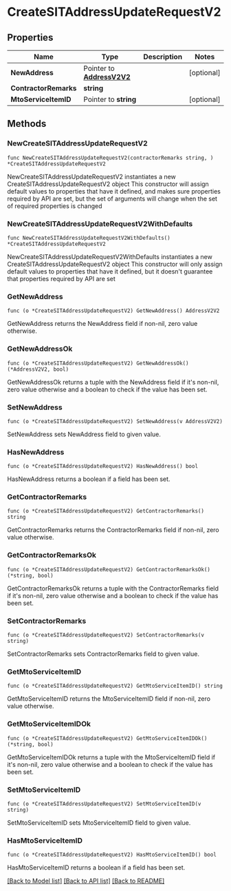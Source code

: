 # CreateSITAddressUpdateRequestV2

## Properties

Name | Type | Description | Notes
------------ | ------------- | ------------- | -------------
**NewAddress** | Pointer to [**AddressV2V2**](AddressV2.md) |  | [optional] 
**ContractorRemarks** | **string** |  | 
**MtoServiceItemID** | Pointer to **string** |  | [optional] 

## Methods

### NewCreateSITAddressUpdateRequestV2

`func NewCreateSITAddressUpdateRequestV2(contractorRemarks string, ) *CreateSITAddressUpdateRequestV2`

NewCreateSITAddressUpdateRequestV2 instantiates a new CreateSITAddressUpdateRequestV2 object
This constructor will assign default values to properties that have it defined,
and makes sure properties required by API are set, but the set of arguments
will change when the set of required properties is changed

### NewCreateSITAddressUpdateRequestV2WithDefaults

`func NewCreateSITAddressUpdateRequestV2WithDefaults() *CreateSITAddressUpdateRequestV2`

NewCreateSITAddressUpdateRequestV2WithDefaults instantiates a new CreateSITAddressUpdateRequestV2 object
This constructor will only assign default values to properties that have it defined,
but it doesn't guarantee that properties required by API are set

### GetNewAddress

`func (o *CreateSITAddressUpdateRequestV2) GetNewAddress() AddressV2V2`

GetNewAddress returns the NewAddress field if non-nil, zero value otherwise.

### GetNewAddressOk

`func (o *CreateSITAddressUpdateRequestV2) GetNewAddressOk() (*AddressV2V2, bool)`

GetNewAddressOk returns a tuple with the NewAddress field if it's non-nil, zero value otherwise
and a boolean to check if the value has been set.

### SetNewAddress

`func (o *CreateSITAddressUpdateRequestV2) SetNewAddress(v AddressV2V2)`

SetNewAddress sets NewAddress field to given value.

### HasNewAddress

`func (o *CreateSITAddressUpdateRequestV2) HasNewAddress() bool`

HasNewAddress returns a boolean if a field has been set.

### GetContractorRemarks

`func (o *CreateSITAddressUpdateRequestV2) GetContractorRemarks() string`

GetContractorRemarks returns the ContractorRemarks field if non-nil, zero value otherwise.

### GetContractorRemarksOk

`func (o *CreateSITAddressUpdateRequestV2) GetContractorRemarksOk() (*string, bool)`

GetContractorRemarksOk returns a tuple with the ContractorRemarks field if it's non-nil, zero value otherwise
and a boolean to check if the value has been set.

### SetContractorRemarks

`func (o *CreateSITAddressUpdateRequestV2) SetContractorRemarks(v string)`

SetContractorRemarks sets ContractorRemarks field to given value.


### GetMtoServiceItemID

`func (o *CreateSITAddressUpdateRequestV2) GetMtoServiceItemID() string`

GetMtoServiceItemID returns the MtoServiceItemID field if non-nil, zero value otherwise.

### GetMtoServiceItemIDOk

`func (o *CreateSITAddressUpdateRequestV2) GetMtoServiceItemIDOk() (*string, bool)`

GetMtoServiceItemIDOk returns a tuple with the MtoServiceItemID field if it's non-nil, zero value otherwise
and a boolean to check if the value has been set.

### SetMtoServiceItemID

`func (o *CreateSITAddressUpdateRequestV2) SetMtoServiceItemID(v string)`

SetMtoServiceItemID sets MtoServiceItemID field to given value.

### HasMtoServiceItemID

`func (o *CreateSITAddressUpdateRequestV2) HasMtoServiceItemID() bool`

HasMtoServiceItemID returns a boolean if a field has been set.


[[Back to Model list]](../README.md#documentation-for-models) [[Back to API list]](../README.md#documentation-for-api-endpoints) [[Back to README]](../README.md)


